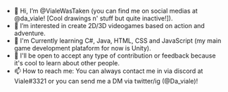 - 👋 Hi, I’m @VialeWasTaken (you can find me on social medias at @da_viale! [Cool drawings n' stuff but quite inactive!]).
- 👀 I’m interested in create 2D/3D videogames based on action and adventure.
- 🌱 I'm Currently learning C#, Java, HTML, CSS and JavaScript (my main game development plataform for now is Unity).
- 💞️ I'll be open to accept any type of contribution or feedback because it's cool to learn about other people. 
- 📫 How to reach me: You can always contact me in via discord at Viale#3321 or you can send me a DM via twitter/ig (@Da_viale)!
<!---
VialeWasTaken/VialeWasTaken is a ✨ special ✨ repository because its `README.md` (this file) appears on your GitHub profile.
You can click the Preview link to take a look at your changes.
--->

